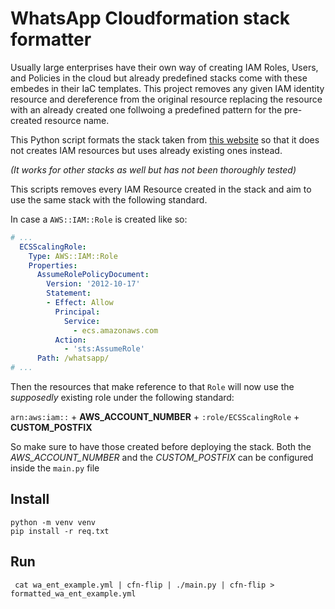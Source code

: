 # WhatsApp Cloudformation stack formatter

Usually large enterprises have their own way of creating IAM Roles, Users, and Policies in the cloud but already predefined stacks come with these embedes in their IaC templates. This project removes any given IAM identity resource and dereference from the original resource replacing the resource with an already created one follwoing a predefined pattern for the pre-created resource name.

This Python script formats the stack taken from [this website](https://developers.facebook.com/docs/whatsapp/changelog) so that it does not creates IAM resources but uses already existing ones instead.

*(It works for other stacks as well but has not been thoroughly tested)*

This scripts removes every IAM Resource created in the stack and aim to use the same stack with the following standard.

In case a `AWS::IAM::Role` is created like so:
```yaml
# ...
  ECSScalingRole:
    Type: AWS::IAM::Role
    Properties:
      AssumeRolePolicyDocument:
        Version: '2012-10-17'
        Statement:
        - Effect: Allow
          Principal:
            Service:
              - ecs.amazonaws.com
          Action:
            - 'sts:AssumeRole'
      Path: /whatsapp/
# ...

```

Then the resources that make reference to that `Role` will now use the *supposedly* existing role under the following standard:

`arn:aws:iam::` + **AWS_ACCOUNT_NUMBER** + `:role/ECSScalingRole` + **CUSTOM_POSTFIX** 

So make sure to have those created before deploying the stack. 
Both the *AWS_ACCOUNT_NUMBER* and the *CUSTOM_POSTFIX* can be configured inside the `main.py` file
                                                                                            

## Install 
```shell
python -m venv venv
pip install -r req.txt
```

## Run
```shell
 cat wa_ent_example.yml | cfn-flip | ./main.py | cfn-flip > formatted_wa_ent_example.yml
```
